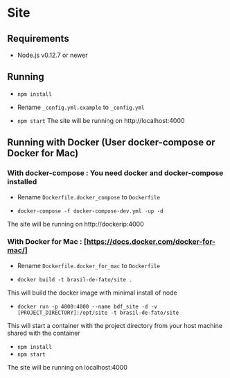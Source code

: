 # Site


## Requirements

- Node.js v0.12.7 or newer

## Running

- `npm install`
- Rename `_config.yml.example` to `_config.yml`

- `npm start`
The site will be running on http://localhost:4000

## Running with Docker (User docker-compose or Docker for Mac)
### With docker-compose : You need docker and docker-compose installed

- Rename `Dockerfile.docker_compose` to `Dockerfile`

- `docker-compose -f docker-compose-dev.yml -up -d`

The site will be running on http://dockerip:4000

### With Docker for Mac : [https://docs.docker.com/docker-for-mac/]

- Rename `Dockerfile.docker_for_mac` to `Dockerfile`

- `docker build -t brasil-de-fato/site .`

This will build the docker image with minimal install of node

- `docker run -p 4000:4000 --name bdf_site -d -v [PROJECT_DIRECTORY]:/opt/site -t brasil-de-fato/site`

This will start a container with the project directory from your host machine shared with the container

- `npm install`
- `npm start`

The site will be running on localhost:4000
